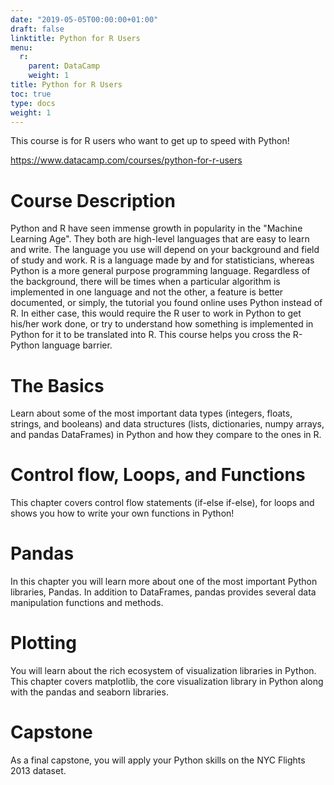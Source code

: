 ```yaml
---
date: "2019-05-05T00:00:00+01:00"
draft: false
linktitle: Python for R Users
menu:
  r:
    parent: DataCamp
    weight: 1
title: Python for R Users
toc: true
type: docs
weight: 1
---
```


This course is for R users who want to get up to speed with Python!

https://www.datacamp.com/courses/python-for-r-users

# Course Description

Python and R have seen immense growth in popularity in the "Machine Learning Age". They both are high-level languages that are easy to learn and write. The language you use will depend on your background and field of study and work. R is a language made by and for statisticians, whereas Python is a more general purpose programming language. Regardless of the background, there will be times when a particular algorithm is implemented in one language and not the other, a feature is better documented, or simply, the tutorial you found online uses Python instead of R. In either case, this would require the R user to work in Python to get his/her work done, or try to understand how something is implemented in Python for it to be translated into R. This course helps you cross the R-Python language barrier.

# The Basics
Learn about some of the most important data types (integers, floats, strings, and booleans) and data structures (lists, dictionaries, numpy arrays, and pandas DataFrames) in Python and how they compare to the ones in R.

# Control flow, Loops, and Functions
This chapter covers control flow statements (if-else if-else), for loops and shows you how to write your own functions in Python!

# Pandas
In this chapter you will learn more about one of the most important Python libraries, Pandas. In addition to DataFrames, pandas provides several data manipulation functions and methods.

# Plotting
You will learn about the rich ecosystem of visualization libraries in Python. This chapter covers matplotlib, the core visualization library in Python along with the pandas and seaborn libraries.

# Capstone
As a final capstone, you will apply your Python skills on the NYC Flights 2013 dataset.
